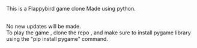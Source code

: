 This is a Flappybird game clone 
Made using python.

<br> 
No new updates will be made.


<br> 
To play the game , clone the repo , and make sure to install pygame library <br>
using the "pip install pygame" command. 
